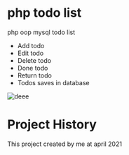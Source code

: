 # php todo list

php oop mysql todo list

<ul class="p-3 mb-0">
  <li>Add todo</li>
  <li>Edit todo</li>
  <li>Delete todo</li>
  <li>Done todo</li>
  <li>Return todo</li>
  <li>Todos saves in database</li>
</ul>

![deee](https://user-images.githubusercontent.com/17897626/114297603-b07b3a00-9ac6-11eb-9454-acfbeb62fb92.jpg)

# Project History
This project created by me at april 2021
